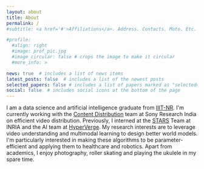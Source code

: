```yaml
---
layout: about
title: About
permalink: /
#subtitle: <a href='#'>Affiliations</a>. Address. Contacts. Moto. Etc.

#profile:
  #align: right
  #image: prof_pic.jpg
  #image_circular: false # crops the image to make it circular
  #more_info: >

news: true  # includes a list of news items
latest_posts: false  # includes a list of the newest posts
selected_papers: false # includes a list of papers marked as "selected={true}"
social: false  # includes social icons at the bottom of the page
---
```


I am a data science and artificial intelligence graduate from [IIIT-NR](https://www.iiitnr.ac.in/). I'm currently working with the [Content Distribution](https://www.sonyresearchindia.com/research-areas/#sec3) team at Sony Research India on efficient video distribution. Previously, I interned at the [STARS](https://team.inria.fr/stars/en/research/) Team at INRIA and the AI team at [HyperVerge](https://hyperverge.co/). My research interests are to leverage video understanding and multimodal learning to design better world models. I'm particularly interested in making these algorithms to be parameter-efficient and applying them to healthcare and robotics. Apart from academics, I enjoy photography, roller skating and playing the ukulele in my spare time.